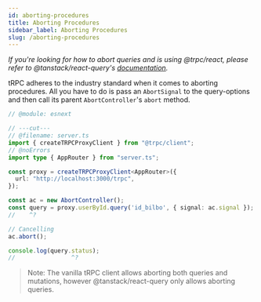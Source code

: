 ```yaml
---
id: aborting-procedures
title: Aborting Procedures
sidebar_label: Aborting Procedures
slug: /aborting-procedures
---
```


_If you're looking for how to abort queries and is using @trpc/react, please refer to @tanstack/react-query's [documentation](https://tanstack.com/query/v4/docs/guides/query-cancellation?from=reactQueryV3&original=https://react-query-v3.tanstack.com/guides/query-cancellation#manual-cancellation)._

tRPC adheres to the industry standard when it comes to aborting procedures. All you have to do is pass an `AbortSignal` to the query-options and then call its parent `AbortController`'s `abort` method.

```ts twoslash title="client.ts"
// @module: esnext

// ---cut---
// @filename: server.ts
import { createTRPCProxyClient } from "@trpc/client";
// @noErrors
import type { AppRouter } from "server.ts";

const proxy = createTRPCProxyClient<AppRouter>({
  url: "http://localhost:3000/trpc",
});

const ac = new AbortController();
const query = proxy.userById.query('id_bilbo', { signal: ac.signal });
//    ^?

// Cancelling
ac.abort();

console.log(query.status);
//                ^?
```

> Note: The vanilla tRPC client allows aborting both queries and mutations, however @tanstack/react-query only allows aborting queries.
